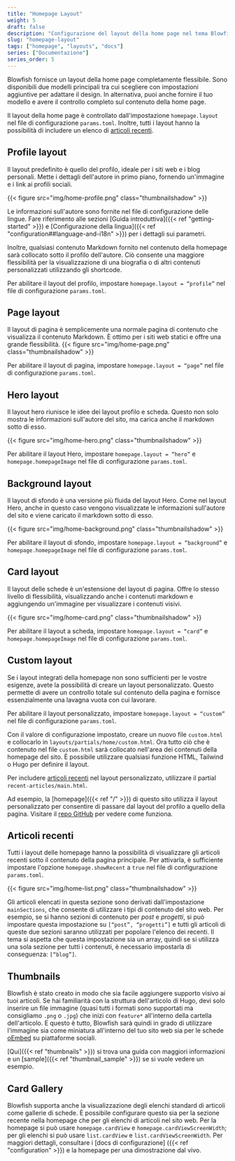 ```yaml
---
title: "Homepage Layout"
weight: 5
draft: false
description: "Configurazione del layout della home page nel tema Blowfish."
slug: "homepage-layout"
tags: ["homepage", "layouts", "docs"]
series: ["Documentazione"]
series_order: 5
---
```


Blowfish fornisce un layout della home page completamente flessibile. Sono disponibili due modelli principali tra cui scegliere con impostazioni aggiuntive per adattare il design. In alternativa, puoi anche fornire il tuo modello e avere il controllo completo sul contenuto della home page.

Il layout della home page è controllato dall'impostazione `homepage.layout` nel file di configurazione `params.toml`. Inoltre, tutti i layout hanno la possibilità di includere un elenco di [articoli recenti](#articoli-recenti).

## Profile layout

Il layout predefinito è quello del profilo, ideale per i siti web e i blog personali. Mette i dettagli dell'autore in primo piano, fornendo un'immagine e i link ai profili sociali.

{{< figure src="img/home-profile.png" class="thumbnailshadow" >}}

Le informazioni sull'autore sono fornite nel file di configurazione delle lingue. Fare riferimento alle sezioni [Guida introduttiva]({{< ref "getting-started" >}}) e [Configurazione della lingua]({{< ref "configuration##language-and-i18n" >}}) per i dettagli sui parametri.

Inoltre, qualsiasi contenuto Markdown fornito nel contenuto della homepage sarà collocato sotto il profilo dell'autore. Ciò consente una maggiore flessibilità per la visualizzazione di una biografia o di altri contenuti personalizzati utilizzando gli shortcode.

Per abilitare il layout del profilo, impostare `homepage.layout = “profile”` nel file di configurazione `params.toml`.

## Page layout

Il layout di pagina è semplicemente una normale pagina di contenuto che visualizza il contenuto Markdown. È ottimo per i siti web statici e offre una grande flessibilità.
{{< figure src="img/home-page.png" class="thumbnailshadow" >}}

Per abilitare il layout di pagina, impostare `homepage.layout = “page”` nel file di configurazione `params.toml`.

## Hero layout

Il layout hero riunisce le idee dei layout profilo e scheda. Questo non solo mostra le informazioni sull'autore del sito, ma carica anche il markdown sotto di esso.

{{< figure src="img/home-hero.png" class="thumbnailshadow" >}}

Per abilitare il layout Hero, impostare `homepage.layout = “hero”` e `homepage.homepageImage` nel file di configurazione `params.toml`.

## Background layout

Il layout di sfondo è una versione più fluida del layout Hero. Come nel layout Hero, anche in questo caso vengono visualizzate le informazioni sull'autore del sito e viene caricato il markdown sotto di esso.

{{< figure src="img/home-background.png" class="thumbnailshadow" >}}

Per abilitare il layout di sfondo, impostare `homepage.layout = “background”` e `homepage.homepageImage` nel file di configurazione `params.toml`.

## Card layout

Il layout delle schede è un'estensione del layout di pagina. Offre lo stesso livello di flessibilità, visualizzando anche i contenuti markdown e aggiungendo un'immagine per visualizzare i contenuti visivi.

{{< figure src="img/home-card.png" class="thumbnailshadow" >}}

Per abilitare il layout a scheda, impostare `homepage.layout = “card”` e `homepage.homepageImage` nel file di configurazione `params.toml`. 


## Custom layout

Se i layout integrati della homepage non sono sufficienti per le vostre esigenze, avete la possibilità di creare un layout personalizzato. Questo permette di avere un controllo totale sul contenuto della pagina e fornisce essenzialmente una lavagna vuota con cui lavorare.

Per abilitare il layout personalizzato, impostare `homepage.layout = “custom”` nel file di configurazione `params.toml`.

Con il valore di configurazione impostato, creare un nuovo file `custom.html` e collocarlo in `layouts/partials/home/custom.html`. Ora tutto ciò che è contenuto nel file `custom.html` sarà collocato nell'area dei contenuti della homepage del sito. È possibile utilizzare qualsiasi funzione HTML, Tailwind o Hugo per definire il layout.

Per includere [articoli recenti](#articoli-recenti) nel layout personalizzato, utilizzare il partial `recent-articles/main.html`.

Ad esempio, la [homepage]({{< ref "/" >}}) di questo sito utilizza il layout personalizzato per consentire di passare dal layout del profilo a quello della pagina. Visitare il [repo GitHub](https://github.com/nunocoracao/blowfish/blob/main/exampleSite/layouts/partials/home/custom.html) per vedere come funziona.

## Articoli recenti

Tutti i layout delle homepage hanno la possibilità di visualizzare gli articoli recenti sotto il contenuto della pagina principale. Per attivarla, è sufficiente impostare l'opzione `homepage.showRecent` a `true` nel file di configurazione `params.toml`.

{{< figure src="img/home-list.png" class="thumbnailshadow" >}}

Gli articoli elencati in questa sezione sono derivati dall'impostazione `mainSections`, che consente di utilizzare i tipi di contenuto del sito web. Per esempio, se si hanno sezioni di contenuto per _post_ e _progetti_, si può impostare questa impostazione su `[“post”, “progetti”]` e tutti gli articoli di queste due sezioni saranno utilizzati per popolare l'elenco dei recenti. Il tema si aspetta che questa impostazione sia un array, quindi se si utilizza una sola sezione per tutti i contenuti, è necessario impostarla di conseguenza: `[“blog”]`.

## Thumbnails

Blowfish è stato creato in modo che sia facile aggiungere supporto visivo ai tuoi articoli. Se hai familiarità con la struttura dell'articolo di Hugo, devi solo inserire un file immagine (quasi tutti i formati sono supportati ma consigliamo `.png` o `.jpg`) che inizi con `feature*` all'interno della cartella dell'articolo. E questo è tutto, Blowfish sarà quindi in grado di utilizzare l'immagine sia come miniatura all'interno del tuo sito web sia per le schede <a target="_blank" href="https://oembed.com/">oEmbed</a> su piattaforme sociali.

[Qui]({{< ref "thumbnails" >}}) si trova una guida con maggiori informazioni e un [sample]({{< ref "thumbnail_sample" >}}) se si vuole vedere un esempio.

## Card Gallery

Blowfish supporta anche la visualizzazione degli elenchi standard di articoli come gallerie di schede. È possibile configurare questo sia per la sezione recente nella homepage che per gli elenchi di articoli nel sito web. Per la homepage si può usare `homepage.cardView` e `homepage.cardViewScreenWidth`; per gli elenchi si può usare `list.cardView` e `list.cardViewScreenWidth`. Per maggiori dettagli, consultare i [docs di configurazione] ({{< ref "configuration" >}}) e la homepage per una dimostrazione dal vivo.

